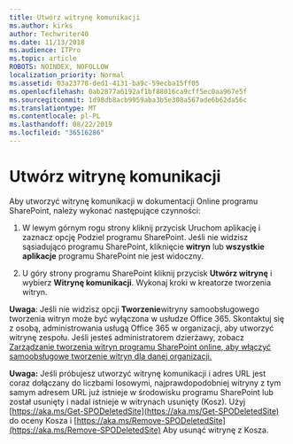 ```yaml
---
title: Utwórz witrynę komunikacji
ms.author: kirks
author: Techwriter40
ms.date: 11/13/2018
ms.audience: ITPro
ms.topic: article
ROBOTS: NOINDEX, NOFOLLOW
localization_priority: Normal
ms.assetid: 03a23778-ded1-4131-ba9c-59ecba15ff05
ms.openlocfilehash: 0ab2877a6192af1bf88016ca9cff5ec0aa967e5f
ms.sourcegitcommit: 1d98db8acb9959aba3b5e308a567ade6b62da56c
ms.translationtype: MT
ms.contentlocale: pl-PL
ms.lasthandoff: 08/22/2019
ms.locfileid: "36516286"
---
```

# <a name="create-a-communication-site"></a>Utwórz witrynę komunikacji

Aby utworzyć witrynę komunikacji w dokumentacji Online programu SharePoint, należy wykonać następujące czynności: 
  
1. W lewym górnym rogu strony kliknij przycisk Uruchom aplikację i zaznacz opcję Podziel programu SharePoint. Jeśli nie widzisz sąsiadująco programu SharePoint, kliknięcie **witryn** lub **wszystkie aplikacje** programu SharePoint nie jest widoczny. 
    
2. U góry strony programu SharePoint kliknij przycisk **Utwórz witrynę** i wybierz **Witrynę komunikacji**. Wykonaj kroki w kreatorze tworzenia witryn. 
    
 **Uwaga**: Jeśli nie widzisz opcji **Tworzenie**witryny samoobsługowego tworzenia witryn może być wyłączona w usłudze Office 365. Skontaktuj się z osobą, administrowania usługą Office 365 w organizacji, aby utworzyć witrynę zespołu. Jeśli jesteś administratorem dzierżawy, zobacz [Zarządzanie tworzenia witryn programu SharePoint online, aby włączyć samoobsługowe tworzenie witryn dla danej organizacji.](https://go.microsoft.com/fwlink/?linkid=2018780)
  
 **Uwaga:** Jeśli próbujesz utworzyć witrynę komunikacji i adres URL jest coraz dołączany do liczbami losowymi, najprawdopodobniej witryny z tym samym adresem URL już istnieje w środowisku programu SharePoint lub został usunięty i nadal istnieje w witrynach usunięty (Kosz). Użyj [https://aka.ms/Get-SPODeletedSite](https://aka.ms/Get-SPODeletedSite) do oceny Kosza i [https://aka.ms/Remove-SPODeletedSite](https://aka.ms/Remove-SPODeletedSite) Aby usunąć witrynę z Kosza. 
  

